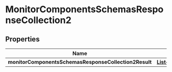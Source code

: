 # MonitorComponentsSchemasResponseCollection2

## Properties
Name | Type | Description | Notes
------------ | ------------- | ------------- | -------------
**monitorComponentsSchemasResponseCollection2Result** | [**List&lt;ComponentsSchemasMonitor&gt;**](ComponentsSchemasMonitor.md) |  |  [optional]
